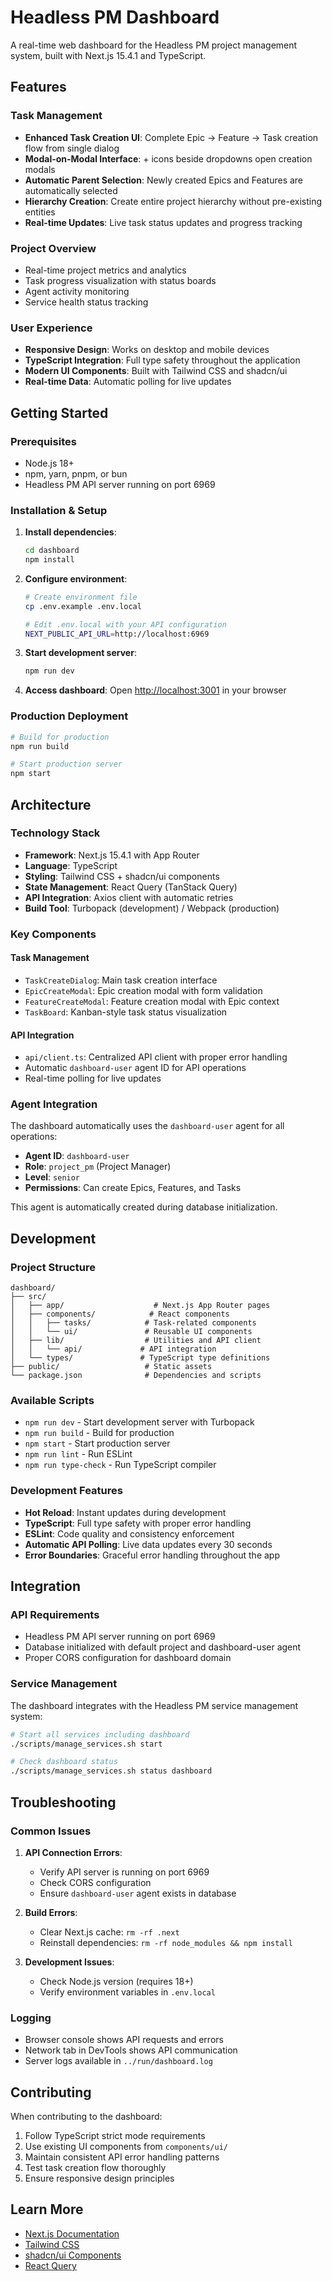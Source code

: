 # Headless PM Dashboard

A real-time web dashboard for the Headless PM project management system, built with Next.js 15.4.1 and TypeScript.

## Features

### Task Management
- **Enhanced Task Creation UI**: Complete Epic → Feature → Task creation flow from single dialog
- **Modal-on-Modal Interface**: + icons beside dropdowns open creation modals
- **Automatic Parent Selection**: Newly created Epics and Features are automatically selected
- **Hierarchy Creation**: Create entire project hierarchy without pre-existing entities
- **Real-time Updates**: Live task status updates and progress tracking

### Project Overview
- Real-time project metrics and analytics
- Task progress visualization with status boards
- Agent activity monitoring
- Service health status tracking

### User Experience
- **Responsive Design**: Works on desktop and mobile devices
- **TypeScript Integration**: Full type safety throughout the application
- **Modern UI Components**: Built with Tailwind CSS and shadcn/ui
- **Real-time Data**: Automatic polling for live updates

## Getting Started

### Prerequisites
- Node.js 18+ 
- npm, yarn, pnpm, or bun
- Headless PM API server running on port 6969

### Installation & Setup

1. **Install dependencies**:
   ```bash
   cd dashboard
   npm install
   ```

2. **Configure environment**:
   ```bash
   # Create environment file
   cp .env.example .env.local
   
   # Edit .env.local with your API configuration
   NEXT_PUBLIC_API_URL=http://localhost:6969
   ```

3. **Start development server**:
   ```bash
   npm run dev
   ```

4. **Access dashboard**:
   Open [http://localhost:3001](http://localhost:3001) in your browser

### Production Deployment

```bash
# Build for production
npm run build

# Start production server
npm start
```

## Architecture

### Technology Stack
- **Framework**: Next.js 15.4.1 with App Router
- **Language**: TypeScript
- **Styling**: Tailwind CSS + shadcn/ui components
- **State Management**: React Query (TanStack Query)
- **API Integration**: Axios client with automatic retries
- **Build Tool**: Turbopack (development) / Webpack (production)

### Key Components

#### Task Management
- `TaskCreateDialog`: Main task creation interface
- `EpicCreateModal`: Epic creation modal with form validation
- `FeatureCreateModal`: Feature creation modal with Epic context
- `TaskBoard`: Kanban-style task status visualization

#### API Integration
- `api/client.ts`: Centralized API client with proper error handling
- Automatic `dashboard-user` agent ID for API operations
- Real-time polling for live updates

### Agent Integration

The dashboard automatically uses the `dashboard-user` agent for all operations:
- **Agent ID**: `dashboard-user`
- **Role**: `project_pm` (Project Manager)
- **Level**: `senior`
- **Permissions**: Can create Epics, Features, and Tasks

This agent is automatically created during database initialization.

## Development

### Project Structure
```
dashboard/
├── src/
│   ├── app/                    # Next.js App Router pages
│   ├── components/            # React components
│   │   ├── tasks/            # Task-related components
│   │   └── ui/               # Reusable UI components
│   ├── lib/                  # Utilities and API client
│   │   └── api/             # API integration
│   └── types/               # TypeScript type definitions
├── public/                   # Static assets
└── package.json              # Dependencies and scripts
```

### Available Scripts

- `npm run dev` - Start development server with Turbopack
- `npm run build` - Build for production
- `npm start` - Start production server
- `npm run lint` - Run ESLint
- `npm run type-check` - Run TypeScript compiler

### Development Features

- **Hot Reload**: Instant updates during development
- **TypeScript**: Full type safety with proper error handling
- **ESLint**: Code quality and consistency enforcement
- **Automatic API Polling**: Live data updates every 30 seconds
- **Error Boundaries**: Graceful error handling throughout the app

## Integration

### API Requirements
- Headless PM API server running on port 6969
- Database initialized with default project and dashboard-user agent
- Proper CORS configuration for dashboard domain

### Service Management
The dashboard integrates with the Headless PM service management system:
```bash
# Start all services including dashboard
./scripts/manage_services.sh start

# Check dashboard status
./scripts/manage_services.sh status dashboard
```

## Troubleshooting

### Common Issues

1. **API Connection Errors**:
   - Verify API server is running on port 6969
   - Check CORS configuration
   - Ensure `dashboard-user` agent exists in database

2. **Build Errors**:
   - Clear Next.js cache: `rm -rf .next`
   - Reinstall dependencies: `rm -rf node_modules && npm install`

3. **Development Issues**:
   - Check Node.js version (requires 18+)
   - Verify environment variables in `.env.local`

### Logging
- Browser console shows API requests and errors
- Network tab in DevTools shows API communication
- Server logs available in `../run/dashboard.log`

## Contributing

When contributing to the dashboard:

1. Follow TypeScript strict mode requirements
2. Use existing UI components from `components/ui/`
3. Maintain consistent API error handling patterns
4. Test task creation flow thoroughly
5. Ensure responsive design principles

## Learn More

- [Next.js Documentation](https://nextjs.org/docs)
- [Tailwind CSS](https://tailwindcss.com/docs)
- [shadcn/ui Components](https://ui.shadcn.com/)
- [React Query](https://tanstack.com/query/latest)